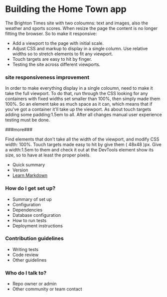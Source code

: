 # Building the Home Town app  #

The Brighton Times site with two coloumns: text and images,
also the weather and sports scores. When resize the page the content is no longer fitting the browser.
So to make it responsive:
- Add a <meta> viewport to the page with initial scale.
- Adjust CSS and markup to display in a single column. Use relative widths so to stretch elements to fit any viewport.
- Touch targets are easy to hit by finger.
- Testing the site across different viewports.

### site responsiveness improvement ###

In order to make everything display in a single coloumn, 
need to make it take the full viewport. To do that, run through the CSS looking for any containers 
with fixed widths set smaller than 100%, then simply made them 100%. So an element take as much space as it can, 
which means that if you've got a container it'll take up the viewport.
As about touch targets adding some padding:1.5em to all. After all changes manual user experience testing must be done.

###more###

Find elements that don't take all the width of the viewport,
and modify CSS width: 100%.
Touch targets made easy to hit by give them ( 48x48 )px. Give a width:1.5em to them and check it out at the DevTools element show its size, so to have at least the proper pixels.

* Quick summary
* Version
* [Learn Markdown](https://bitbucket.org/tutorials/markdowndemo)

### How do I get set up? ###

* Summary of set up
* Configuration
* Dependencies
* Database configuration
* How to run tests
* Deployment instructions

### Contribution guidelines ###

* Writing tests
* Code review
* Other guidelines

### Who do I talk to? ###

* Repo owner or admin
* Other community or team contact
